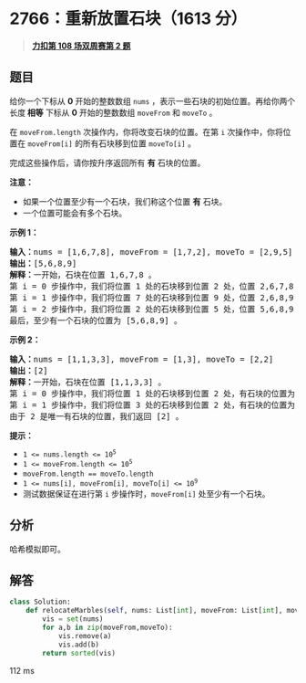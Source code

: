 # 2766：重新放置石块（1613 分）


> <u>**[力扣第 108 场双周赛第 2 题](https://leetcode.cn/problems/relocate-marbles/)**</u>

## 题目

<p>给你一个下标从 <strong>0</strong> 开始的整数数组 <code>nums</code> ，表示一些石块的初始位置。再给你两个长度<strong> 相等</strong> 下标从 <strong>0</strong> 开始的整数数组 <code>moveFrom</code> 和 <code>moveTo</code> 。</p>

<p>在 <code>moveFrom.length</code> 次操作内，你将改变石块的位置。在第 <code>i</code> 次操作中，你将位置在 <code>moveFrom[i]</code> 的所有石块移到位置 <code>moveTo[i]</code> 。</p>

<p>完成这些操作后，请你按升序返回所有 <strong>有</strong> 石块的位置。</p>

<p><strong>注意：</strong></p>

<ul>
<li>如果一个位置至少有一个石块，我们称这个位置 <strong>有</strong> 石块。</li>
<li>一个位置可能会有多个石块。</li>
</ul>



<p><strong>示例 1：</strong></p>

<pre>
<b>输入：</b>nums = [1,6,7,8], moveFrom = [1,7,2], moveTo = [2,9,5]
<b>输出：</b>[5,6,8,9]
<b>解释：</b>一开始，石块在位置 1,6,7,8 。
第 i = 0 步操作中，我们将位置 1 处的石块移到位置 2 处，位置 2,6,7,8 有石块。
第 i = 1 步操作中，我们将位置 7 处的石块移到位置 9 处，位置 2,6,8,9 有石块。
第 i = 2 步操作中，我们将位置 2 处的石块移到位置 5 处，位置 5,6,8,9 有石块。
最后，至少有一个石块的位置为 [5,6,8,9] 。</pre>

<p><strong>示例 2：</strong></p>

<pre>
<strong>输入：</strong>nums = [1,1,3,3], moveFrom = [1,3], moveTo = [2,2]
<b>输出：</b>[2]
<b>解释：</b>一开始，石块在位置 [1,1,3,3] 。
第 i = 0 步操作中，我们将位置 1 处的石块移到位置 2 处，有石块的位置为 [2,2,3,3] 。
第 i = 1 步操作中，我们将位置 3 处的石块移到位置 2 处，有石块的位置为 [2,2,2,2] 。
由于 2 是唯一有石块的位置，我们返回 [2] 。
</pre>



<p><strong>提示：</strong></p>

<ul>
<li><code>1 &lt;= nums.length &lt;= 10<sup>5</sup></code></li>
<li><code>1 &lt;= moveFrom.length &lt;= 10<sup>5</sup></code></li>
<li><code>moveFrom.length == moveTo.length</code></li>
<li><code>1 &lt;= nums[i], moveFrom[i], moveTo[i] &lt;= 10<sup>9</sup></code></li>
<li>测试数据保证在进行第 <code>i</code> 步操作时，<code>moveFrom[i]</code> 处至少有一个石块。</li>
</ul>




## 分析

哈希模拟即可。

## 解答


```python
class Solution:
    def relocateMarbles(self, nums: List[int], moveFrom: List[int], moveTo: List[int]) -> List[int]:
        vis = set(nums)
        for a,b in zip(moveFrom,moveTo):
            vis.remove(a)
            vis.add(b)
        return sorted(vis)
```
112 ms
